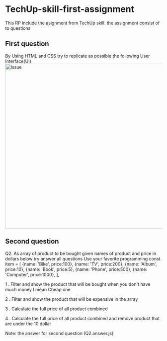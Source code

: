 # TechUp-skill-first-assignment
This RP include the asignment from TechUp skill.
the assignment consist of to questions

## First question
By Using HTML and CSS try to replicate as possible the following User Interface(UI)
<img width="530" alt="Issue" src="https://user-images.githubusercontent.com/95864845/166431869-17e1d162-bf8f-434b-aaf4-d676a6514055.PNG">


## Second question
Q2. As array of product to be bought given names of product and price in dollars below try answer all questions Use your favorite programming
const item = [ {name: 'Bike', price:100}, {name: 'TV', price:200}, {name: 'Album', price:10}, {name: 'Book', price:5}, {name: 'Phone', price:500}, {name: 'Computer', price:1000}, ],

1 . Filter and show the product that will be bought when you don't have much money I mean Cheap one

2 . Filter and show the product that will be expensive in the array

3 . Calculate the full price of all product combined

4 . Calculate the full price of all product combined and remove product that are under the 10 dollar

Note: the answer for second question (Q2.answer.js)
